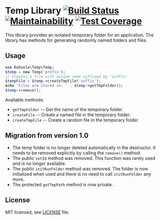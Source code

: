 # Temp Library [![Build Status](https://travis-ci.org/keboola/php-temp.svg?branch=master)](https://travis-ci.org/keboola/php-temp) [![Maintainability](https://api.codeclimate.com/v1/badges/1f0a96227c7e6483467d/maintainability)](https://codeclimate.com/github/keboola/php-temp/maintainability) [![Test Coverage](https://api.codeclimate.com/v1/badges/1f0a96227c7e6483467d/test_coverage)](https://codeclimate.com/github/keboola/php-temp/test_coverage)

This library provides an isolated temporary folder for an application. The library has methods
for generating randomly named folders and files.  

## Usage

```php
use Keboola\Temp\Temp;
$temp = new Temp('prefix');
// Creates a file with unique name suffixed by 'suffix'
$tempFile = $temp->createTmpFile('suffix');
echo 'Files are stored in: ' . $temp->getTmpFolder();
$temp->remove();
```

Available methods:

- `getTmpFolder` -- Get the name of the temporary folder.
- `createFile` -- Create a named file in the temporary folder.
- `createTmpFile` -- Create a random file in the temporary folder.

## Migration from version 1.0
- The temp folder is no longer deleted automatically in the destructor. It needs to 
  be removed explicitly by calling the `remove()` method.
- The public `setId` method was removed. This function was rarely used and is no longer available.
- The public `initRunFolder` method was removed. The folder is now initialized when used and there is 
no need to call `initRunFolder` any more.
- The protected `getTmpPath` method is now private. 

## License

MIT licensed, see [LICENSE](./LICENSE) file.
